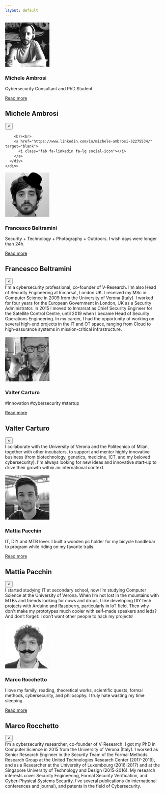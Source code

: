 ```yaml
---
layout: default
---
```


<!-- Michele -->
<div class="row team-people">
  <div class="col-12 col-sm-3">
    <img src="images/michele.png">
  </div>
  <div class="col-12 col-sm-9 profile-name-margin">
    <h3 class="orange">Michele Ambrosi</h3>
    <p class="text-margin">
    Cybersecurity Consultant and PhD Student
    </p>
    <a href="" data-toggle="modal" data-target="#modalMic">
      Read more
    </a>
  </div>
</div>

<!-- Modal -->
<div class="modal fade" id="modalMic" tabindex="-1" role="dialog" aria-labelledby="exampleModalCenterTitle" aria-hidden="true">
  <div class="modal-dialog modal-dialog-centered" role="document">
    <div class="modal-content modal-bio">
      <div class="modal-header">
        <h2 class="modal-title orange">
            Michele Ambrosi
        </h2>
        <button type="button" class="close modal-close" data-dismiss="modal" aria-label="Close">
          <span aria-hidden="true">&times;</span>
        </button>
      </div>
      <div class="modal-body">
        
        <br><br>
        <a href="https://www.linkedin.com/in/michele-ambrosi-32275534/" target="blank">
          <i class="fab fa-linkedin fa-lg social-icon"></i>
        </a>
      </div>
    </div>
  </div>
</div>

<!-- Francesco -->
<div class="row team-people">
  <div class="col-12 col-sm-3">
    <img src="images/francesco.png">
  </div>
  <div class="col-12 col-sm-9 profile-name-margin">
    <h3 class="orange">
      Francesco Beltramini
    </h3>
    <p class="text-margin">
      Security + Technology + Photography + Outdoors. I wish days were longer than 24h. 
    </p>
    <a href="" data-toggle="modal" data-target="#modalFra">
      Read more
    </a>
  </div>
</div>

<!-- Modal -->
<div class="modal fade" id="modalFra" tabindex="-1" role="dialog" aria-labelledby="exampleModalCenterTitle" aria-hidden="true">
  <div class="modal-dialog modal-dialog-centered" role="document">
    <div class="modal-content modal-bio">
      <div class="modal-header">
        <h2 class="modal-title orange">
          Francesco Beltramini
        </h2>
        <button type="button" class="close modal-close" data-dismiss="modal" aria-label="Close">
          <span aria-hidden="true">&times;</span>
        </button>
      </div>
      <div class="modal-body">
        I'm a cybersecurity professional, co-founder of V-Research. I'm also Head of Security Engineering at Inmarsat, London UK. I received my MSc in Computer Science in 2009 from the University of Verona (Italy). I worked for four years for the European Government in London, UK as a Security Administrator. In 2015 I moved to Inmarsat as Chief Security Engineer for the Satellite Control Centre, until 2019 when I became Head of Security Operations Engineering. In my career, I had the opportunity of working on several high-end projects in the IT and OT space, ranging from Cloud to high-assurance systems in mission-critical infrastructure.
        <br><br>
        <a href="https://www.linkedin.com/in/francescobeltramini/" target="blank">
          <i class="fab fa-linkedin fa-lg social-icon"></i>
        </a>
      </div>
    </div>
  </div>
</div>

<!-- Valter Carturo -->
<div class="row team-people">
  <div class="col-12 col-sm-3">
    <img src="images/valter.png">
  </div>
  <div class="col-12 col-sm-9 profile-name-margin">
    <h3 class="orange">Valter Carturo</h3>
    <p class="text-margin">
    #Innovation #cybersecurity #startup
    </p>
    <a href="" data-toggle="modal" data-target="#modalVal">
      Read more
    </a>
  </div>
</div>

<!-- Modal -->
<div class="modal fade" id="modalVal" tabindex="-1" role="dialog" aria-labelledby="exampleModalCenterTitle" aria-hidden="true">
  <div class="modal-dialog modal-dialog-centered" role="document">
    <div class="modal-content modal-bio">
      <div class="modal-header">
        <h2 class="modal-title orange">Valter Carturo</h2>
        <button type="button" class="close modal-close" data-dismiss="modal" aria-label="Close">
          <span aria-hidden="true">&times;</span>
        </button>
      </div>
      <div class="modal-body">
I collaborate with the University of Verona and the Politecnico of Milan, together with other incubators, to support and mentor highly innovative business (from biotechnology, genetics, medicine, ICT, and my beloved cybersecurity). I'm always looking for new ideas and innovative start-up to drive their growth within an international context.
        <br><br>
        <a href="https://www.linkedin.com/in/valter-carturo-5394752/" target="blank">
          <i class="fab fa-linkedin fa-lg social-icon"></i>
        </a>
      </div>
    </div>
  </div>
</div>

<!-- Mattia -->
<div class="row team-people">
  <div class="col-12 col-sm-3">
    <img src="images/mattia.png">
  </div>
  <div class="col-12 col-sm-9 profile-name-margin">
    <h3 class="orange">
      Mattia Pacchin
    </h3>
    <p class="text-margin">
      IT, DIY and MTB lover. I built a wooden pc holder for my bicycle handlebar to program while riding on my favorite trails. <br>
    </p>
    <a href="" data-toggle="modal" data-target="#modalMat">
      Read more
    </a>
  </div>
</div>

<!-- Modal -->
<div class="modal fade" id="modalMat" tabindex="-1" role="dialog" aria-labelledby="exampleModalCenterTitle" aria-hidden="true">
  <div class="modal-dialog modal-dialog-centered" role="document">
    <div class="modal-content modal-bio">
      <div class="modal-header">
        <h2 class="modal-title orange">
          Mattia Pacchin
        </h2>
        <button type="button" class="close modal-close" data-dismiss="modal" aria-label="Close">
          <span aria-hidden="true">&times;</span>
        </button>
      </div>
      <div class="modal-body">
        I started studying IT at secondary school, now I’m studying Computer Science at the University of Verona. When I’m not lost in the mountains with MTBs and friends looking for cows and drops, I like developing DIY tech projects with Arduino and Raspberry, particularly in IoT field. Then why don't make my prototypes much cooler with self-made speakers and leds? And don’t forget: I don’t want other people to hack my projects!
        <br><br>
        <a href="https://github.com/PacMat99" target="blank">
          <i class="fab fa-github fa-lg social-icon"></i>
        </a>
        <a href="https://www.linkedin.com/in/mattia-pacchin-255802167/" target="blank">
          <i class="fab fa-linkedin fa-lg social-icon"></i>
        </a>
        <a href="mailto:mattia@v-research.it" target="blank">
          <i class="fas fa-envelope fa-lg social-icon"></i>
        </a>
        <a href="https://www.instagram.com/mattiapacchin/" target="blank">
          <i class="fab fa-instagram fa-lg social-icon"></i>
        </a>
        <a href="https://www.instagram.com/pacs_riders/" target="blank">
          <i class="fab fa-instagram fa-lg social-icon"></i>
        </a>
        <a href="https://www.youtube.com/c/PacsRiders/" target="blank">
          <i class="fab fa-youtube fa-lg social-icon"></i>
        </a>
        <a href="https://www.facebook.com/Pacchinmattia" target="blank">
          <i class="fab fa-facebook-f fa-lg social-icon"></i>
        </a>
      </div>
    </div>
  </div>
</div>

<!-- Marco -->
<div class="row team-people">
  <div class="col-12 col-sm-3">
    <img src="images/marco.png">
  </div>
  <div class="col-12 col-sm-9 profile-name-margin">
    <h3 class="orange">
      Marco Rocchetto
    </h3>
    <p class="text-margin">
      I love my family, reading, theoretical works, scientific quests, formal methods, cybersecurity, and philosophy. I truly hate wasting my time sleeping. <br>
    </p>
    <a href="" data-toggle="modal" data-target="#modalMar">
      Read more
    </a>
  </div>
</div>

<!-- Modal -->
<div class="modal fade" id="modalMar" tabindex="-1" role="dialog" aria-labelledby="exampleModalCenterTitle" aria-hidden="true">
  <div class="modal-dialog modal-dialog-centered" role="document">
    <div class="modal-content modal-bio">
      <div class="modal-header">
        <h2 class="modal-title orange">
          Marco Rocchetto
        </h2>
        <button type="button" class="close modal-close" data-dismiss="modal" aria-label="Close">
          <span aria-hidden="true">&times;</span>
        </button>
      </div>
      <div class="modal-body">
        I’m a cybersecurity researcher, co-founder of V-Research. I got my PhD in Computer Science in 2015 from the University of Verona (Italy). I worked as Senior Research Engineer in the Security Team of the Formal Methods Research Group at the United Technologies Research Center (2017-2019), and as a Researcher at the University of Luxembourg (2016-2017) and at the Singapore University of Technology and Design (2015-2016). My research interests cover Security Engineering, Formal Security Verification, and Cyber-Physical Systems Security. I’ve several publications (in international conferences and journal), and patents in the field of Cybersecurity.
        <br><br>
        <a href="https://marcorocchetto.eu " target="blank">
          <i class="fas fa-user fa-lg social-icon"></i>
        </a>
        <a href="https://www.linkedin.com/in/marco-rocchetto/" target="blank">
          <i class="fab fa-linkedin fa-lg social-icon"></i>
        </a>
        <a href="https://github.com/rocchettomarco" target="blank">
          <i class="fab fa-github fa-lg social-icon"></i>
        </a>
        <a href="https://twitter.com/marcorocchetto" target="blank">
          <i class="fab fa-twitter fa-lg social-icon"></i>
        </a>
        <a href="https://www.facebook.com/marco.rocchetto/" target="blank">
          <i class="fab fa-facebook-f fa-lg social-icon"></i>
        </a>
        <a href="mailto:marco@v-research.it" target="blank">
          <i class="fas fa-envelope fa-lg social-icon"></i>
        </a>
        <a href="https://patents.google.com/?inventor=marco+rocchetto&oq=marco+rocchetto" target="blank">
          <i class="fas fa-stamp fa-lg social-icon"></i>
        </a>
        <a href="https://dblp.uni-trier.de/pid/71/11109.html" target="blank">
          <i class="fas fa-book fa-lg social-icon"></i>
        </a>
        <a href="https://scholar.google.com/citations?user=t6XA3qsAAAAJ&hl=en&oi=ao" target="blank">
          <i class="fas fa-graduation-cap fa-lg social-icon"></i>
        </a>
      </div>
    </div>
  </div>
</div>
